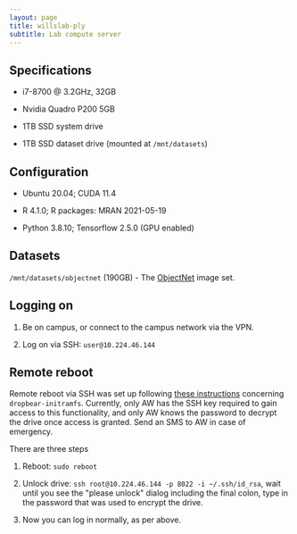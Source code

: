 ```yaml
---
layout: page
title: willslab-ply
subtitle: Lab compute server
---
```


## Specifications

- i7-8700 @ 3.2GHz, 32GB 

- Nvidia Quadro P200 5GB 

- 1TB SSD system drive

- 1TB SSD dataset drive (mounted at `/mnt/datasets`)


## Configuration

- Ubuntu 20.04; CUDA 11.4

- R 4.1.0; R packages: MRAN 2021-05-19

- Python 3.8.10; Tensorflow 2.5.0 (GPU enabled)


## Datasets

`/mnt/datasets/objectnet` (190GB) - The [ObjectNet](https://objectnet.dev/) image set.


## Logging on

1. Be on campus, or connect to the campus network via the VPN.

2. Log on via SSH: `user@10.224.46.144` 


## Remote reboot

Remote reboot via SSH was set up following [these instructions](https://freundschafter.com/research/how-to-create-and-open-an-encrypted-ubuntu-linux-18-04-server-with-dropbear-through-ssh/) concerning `dropbear-initramfs`. Currently, only AW has the SSH key required to gain access to this functionality, and only AW knows the password to decrypt the drive once access is granted. Send an SMS to AW in case of emergency. 

There are three steps

1. Reboot: `sudo reboot`

2. Unlock drive: `ssh root@10.224.46.144 -p 8022 -i ~/.ssh/id_rsa`, wait until you see the "please unlock" dialog including the final colon, type in the password that was used to encrypt the drive. 

3. Now you can log in normally, as per above.

